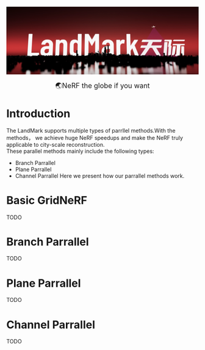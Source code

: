 <p align="center">
    <picture>
    <img src="https://github.com/FlushingCat/LandMark_Media_Content/blob/main/logo.png?raw=true" width="600">
    </picture>
</p>

<p align="center"> <font size="4"> 🌏NeRF the globe if you want </font> </p>

# Introduction
The LandMark supports multiple types of parrllel methods.With the methods， we achieve huge NeRF speedups and make the NeRF truly applicable to city-scale reconstruction.<br>
These parallel methods mainly include the following types:
- Branch Parrallel
- Plane Parrallel
- Channel Parrallel
Here we present how our parrallel methods work.

# Basic GridNeRF
TODO
# Branch Parrallel
TODO
# Plane Parrallel
TODO
# Channel Parrallel
TODO
